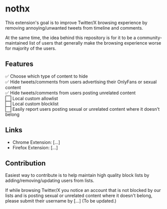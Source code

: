 #  nothx
 
 This extension's goal is to improve Twitter/X browsing experience by removing annoying/unwanted tweets from timeline and comments.
 
 At the same time, the idea behind this repository is for it to be a community-maintained list of users that generally make the browsing experience worse for majority of the users.

## Features
✅ Choose which type of content to hide<br />
✅ Hide tweets/comments from users advertising their OnlyFans or sexual content<br />
✅ Hide tweets/comments from users posting unrelated content<br />
⬜ Local custom allowlist<br />
⬜ Local custom blocklist<br />
⬜ Easily report users posting sexual or unrelated content where it doesn't belong<br />

## Links
- Chrome Extension: [...]
- Firefox Extension: [...]

## Contribution

Easiest way to contribute is to help maintain high quality block lists by adding/removing/updating users from lists.

If while browsing Twitter/X you notice an account that is not blocked by our lists and is posting sexual or unrelated content where it doesn't belong, please submit their username by [...] (To be updated.) 

